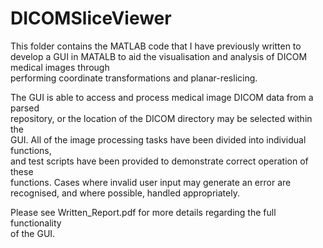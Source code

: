 # DICOMSliceViewer
This folder contains the MATLAB code that I have previously written to develop a
GUI in MATALB to aid the visualisation and analysis of DICOM medical images through   
performing coordinate transformations and planar-reslicing.

The GUI is able to access and process medical image DICOM data from a parsed   
repository, or the location of the DICOM directory may be selected within the  
GUI. All of the image processing tasks have been divided into individual functions,  
and test scripts have been provided to demonstrate correct operation of these  
functions. Cases where invalid user input may generate an error are recognised,
and where possible, handled appropriately.

Please see Written_Report.pdf for more details regarding the full functionality  
of the GUI. 
